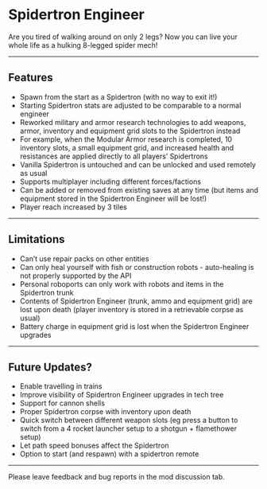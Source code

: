 Spidertron Engineer
==================

Are you tired of walking around on only 2 legs? Now you can live your whole life as a hulking 8-legged spider mech!

-----
Features
-----

- Spawn from the start as a Spidertron (with no way to exit it!)
- Starting Spidertron stats are adjusted to be comparable to a normal engineer
- Reworked military and armor research technologies to add weapons, armor, inventory and equipment grid slots to the Spidertron instead
- For example, when the Modular Armor research is completed, 10 inventory slots, a small equipment grid, and increased health and resistances are applied directly to all players’ Spidertrons
- Vanilla Spidertron is untouched and can be unlocked and used remotely as usual
- Supports multiplayer including different forces/factions
- Can be added or removed from existing saves at any time (but items and equipment stored in the Spidertron Engineer will be lost!)
- Player reach increased by 3 tiles 

-----
Limitations
-----
- Can’t use repair packs on other entities
- Can only heal yourself with fish or construction robots - auto-healing is not properly supported by the API
- Personal roboports can only work with robots and items in the Spidertron trunk
- Contents of Spidertron Engineer (trunk, ammo and equipment grid) are lost upon death (player inventory is stored in a retrievable corpse as usual)
- Battery charge in equipment grid is lost when the Spidertron Engineer upgrades

-----
Future Updates?
-----

- Enable travelling in trains
- Improve visibility of Spidertron Engineer upgrades in tech tree
- Support for cannon shells
- Proper Spidertron corpse with inventory upon death
- Quick switch between different weapon slots (eg press a button to switch from a 4 rocket launcher setup to a shotgun + flamethower setup)
- Let path speed bonuses affect the Spidertron 
- Option to start (and respawn) with a spidertron remote

-----
Please leave feedback and bug reports in the mod discussion tab.